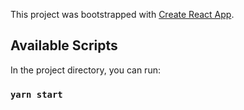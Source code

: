 This project was bootstrapped with [Create React App](https://github.com/facebook/create-react-app).

## Available Scripts

In the project directory, you can run:

### `yarn start`